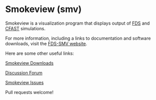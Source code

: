 #  Smokeview (smv)


Smokeview is a visualization program that displays output of [FDS](https://github.com/firemodels/fds) and [CFAST](https://github.com/firemodels/cfast) simulations.

For more information, including a links to documentation and software downloads, visit the [FDS-SMV website](https://pages.nist.gov/fds-smv/).

Here are some other useful links:

[Smokeview Downloads](https://github.com/firemodels/smv/releases)

[Discussion Forum](https://groups.google.com/forum/#!forum/fds-smv)

[Smokeview Issues](https://github.com/firemodels/smv/issues)


Pull requests welcome!
